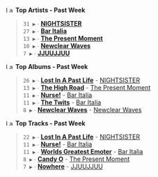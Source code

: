 <!--START_LASTFM_ARTISTS:{"period": "7day", "rows": 5}-->
<a href="https://last.fm" target="_blank"><img src="https://user-images.githubusercontent.com/17434202/215290617-e793598d-d7c9-428f-9975-156db1ba89cc.svg" alt="Last.fm Logo" width="18" height="13"/></a> **Top Artists - Past Week**

> `31 ▶️` ∙ **[NIGHTSISTER](https://www.last.fm/music/NIGHTSISTER)**<br/>
> `27 ▶️` ∙ **[Bar Italia](https://www.last.fm/music/Bar+Italia)**<br/>
> `13 ▶️` ∙ **[The Present Moment](https://www.last.fm/music/The+Present+Moment)**<br/>
> `10 ▶️` ∙ **[Newclear Waves](https://www.last.fm/music/Newclear+Waves)**<br/>
> `7 ▶️` ∙ **[JJUUJJUU](https://www.last.fm/music/JJUUJJUU)**<br/>
<!--END_LASTFM_ARTISTS-->

<!--START_LASTFM_ALBUMS:{"period": "7day", "rows": 5}-->
<a href="https://last.fm" target="_blank"><img src="https://user-images.githubusercontent.com/17434202/215290617-e793598d-d7c9-428f-9975-156db1ba89cc.svg" alt="Last.fm Logo" width="18" height="13"/></a> **Top Albums - Past Week**

> `26 ▶️` ∙ **[Lost In A Past Life](https://www.last.fm/music/NIGHTSISTER/Lost+In+A+Past+Life)** - [NIGHTSISTER](https://www.last.fm/music/NIGHTSISTER)<br/>
> `13 ▶️` ∙ **[The High Road](https://www.last.fm/music/The+Present+Moment/The+High+Road)** - [The Present Moment](https://www.last.fm/music/The+Present+Moment)<br/>
> `11 ▶️` ∙ **[Nurse!](https://www.last.fm/music/Bar+Italia/Nurse!)** - [Bar Italia](https://www.last.fm/music/Bar+Italia)<br/>
> `11 ▶️` ∙ **[The Twits](https://www.last.fm/music/Bar+Italia/The+Twits)** - [Bar Italia](https://www.last.fm/music/Bar+Italia)<br/>
> `8 ▶️` ∙ **[Newclear Waves](https://www.last.fm/music/Newclear+Waves/Newclear+Waves)** - [Newclear Waves](https://www.last.fm/music/Newclear+Waves)<br/>
<!--END_LASTFM_ALBUMS-->

<!--START_LASTFM_TRACKS:{"period": "7day", "rows": 5}-->
<a href="https://last.fm" target="_blank"><img src="https://user-images.githubusercontent.com/17434202/215290617-e793598d-d7c9-428f-9975-156db1ba89cc.svg" alt="Last.fm Logo" width="18" height="13"/></a> **Top Tracks - Past Week**

> `22 ▶️` ∙ **[Lost In A Past Life](https://www.last.fm/music/NIGHTSISTER/_/Lost+In+A+Past+Life)** - [NIGHTSISTER](https://www.last.fm/music/NIGHTSISTER)<br/>
> `11 ▶️` ∙ **[Nurse!](https://www.last.fm/music/Bar+Italia/_/Nurse!)** - [Bar Italia](https://www.last.fm/music/Bar+Italia)<br/>
> `11 ▶️` ∙ **[Worlds Greatest Emoter](https://www.last.fm/music/Bar+Italia/_/Worlds+Greatest+Emoter)** - [Bar Italia](https://www.last.fm/music/Bar+Italia)<br/>
> `8 ▶️` ∙ **[Candy O](https://www.last.fm/music/The+Present+Moment/_/Candy+O)** - [The Present Moment](https://www.last.fm/music/The+Present+Moment)<br/>
> `7 ▶️` ∙ **[Nowhere](https://www.last.fm/music/JJUUJJUU/_/Nowhere)** - [JJUUJJUU](https://www.last.fm/music/JJUUJJUU)<br/>
<!--END_LASTFM_TRACKS-->
